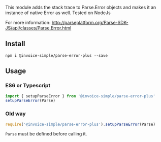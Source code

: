 This module adds the stack trace to Parse.Error objects and makes it an instance of native Error as well.
Tested on NodeJs

For more information: http://parseplatform.org/Parse-SDK-JS/api/classes/Parse.Error.html

## Install
`npm i @invoice-simple/parse-error-plus --save`

## Usage
### ES6 or Typescript

```ts
import { setupParseError } from '@invoice-simple/parse-error-plus'
setupParseError(Parse)
```

### Old way

```js
require('@invoice-simple/parse-error-plus').setupParseError(Parse)
```

`Parse` must be defined before calling it.
